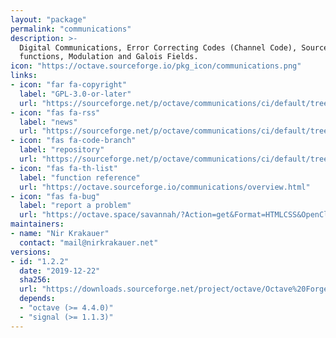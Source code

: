 ```yaml
---
layout: "package"
permalink: "communications"
description: >-
  Digital Communications, Error Correcting Codes (Channel Code), Source Code
  functions, Modulation and Galois Fields.
icon: "https://octave.sourceforge.io/pkg_icon/communications.png"
links:
- icon: "far fa-copyright"
  label: "GPL-3.0-or-later"
  url: "https://sourceforge.net/p/octave/communications/ci/default/tree/COPYING"
- icon: "fas fa-rss"
  label: "news"
  url: "https://sourceforge.net/p/octave/communications/ci/default/tree/NEWS"
- icon: "fas fa-code-branch"
  label: "repository"
  url: "https://sourceforge.net/p/octave/communications/ci/default/tree/"
- icon: "fas fa-th-list"
  label: "function reference"
  url: "https://octave.sourceforge.io/communications/overview.html"
- icon: "fas fa-bug"
  label: "report a problem"
  url: "https://octave.space/savannah/?Action=get&Format=HTMLCSS&OpenClosed=open&Title=[octave%20forge]%20(communications)"
maintainers:
- name: "Nir Krakauer"
  contact: "mail@nirkrakauer.net"
versions:
- id: "1.2.2"
  date: "2019-12-22"
  sha256:
  url: "https://downloads.sourceforge.net/project/octave/Octave%20Forge%20Packages/Individual%20Package%20Releases/communications-1.2.2.tar.gz"
  depends:
  - "octave (>= 4.4.0)"
  - "signal (>= 1.1.3)"
---
```

